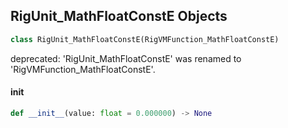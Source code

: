 ## RigUnit_MathFloatConstE Objects

```python
class RigUnit_MathFloatConstE(RigVMFunction_MathFloatConstE)
```

deprecated: 'RigUnit_MathFloatConstE' was renamed to 'RigVMFunction_MathFloatConstE'.

<a id="unreal.RigUnit_MathFloatConstE.__init__"></a>

#### __init__

```python
def __init__(value: float = 0.000000) -> None
```

<a id="unreal.RigVMFunction_MathFloatAdd"></a>